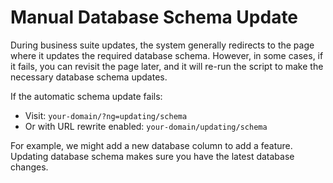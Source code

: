 # Manual Database Schema Update

During business suite updates, the system generally redirects to the page where it updates the required database schema. However, in some cases, if it fails, you can revisit the page later, and it will re-run the script to make the necessary database schema updates.

If the automatic schema update fails:

-   Visit: `your-domain/?ng=updating/schema`
-   Or with URL rewrite enabled: `your-domain/updating/schema`

For example, we might add a new database column to add a feature. Updating database schema makes sure you have the latest database changes.